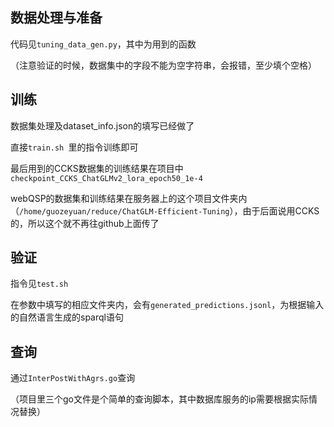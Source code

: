 ## 数据处理与准备
代码见`tuning_data_gen.py`，其中为用到的函数

（注意验证的时候，数据集中的字段不能为空字符串，会报错，至少填个空格）
 
## 训练
数据集处理及dataset_info.json的填写已经做了

直接`train.sh `里的指令训练即可

最后用到的CCKS数据集的训练结果在项目中`checkpoint_CCKS_ChatGLMv2_lora_epoch50_1e-4`

webQSP的数据集和训练结果在服务器上的这个项目文件夹内（`/home/guozeyuan/reduce/ChatGLM-Efficient-Tuning`），由于后面说用CCKS的，所以这个就不再往github上面传了

## 验证
指令见`test.sh`

在参数中填写的相应文件夹内，会有`generated_predictions.jsonl`，为根据输入的自然语言生成的sparql语句

## 查询

通过`InterPostWithAgrs.go`查询

（项目里三个go文件是个简单的查询脚本，其中数据库服务的ip需要根据实际情况替换）

